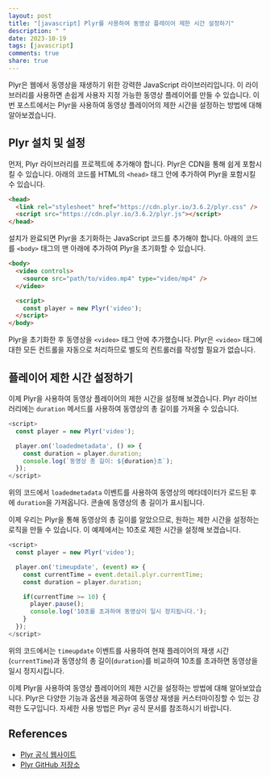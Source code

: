 ```yaml
---
layout: post
title: "[javascript] Plyr를 사용하여 동영상 플레이어 제한 시간 설정하기"
description: " "
date: 2023-10-19
tags: [javascript]
comments: true
share: true
---
```


Plyr은 웹에서 동영상을 재생하기 위한 강력한 JavaScript 라이브러리입니다. 이 라이브러리를 사용하면 손쉽게 사용자 지정 가능한 동영상 플레이어를 만들 수 있습니다. 이번 포스트에서는 Plyr을 사용하여 동영상 플레이어의 제한 시간을 설정하는 방법에 대해 알아보겠습니다.

## Plyr 설치 및 설정 

먼저, Plyr 라이브러리를 프로젝트에 추가해야 합니다. Plyr은 CDN을 통해 쉽게 포함시킬 수 있습니다. 아래의 코드를 HTML의 `<head>` 태그 안에 추가하여 Plyr을 포함시킬 수 있습니다.

```html
<head>
  <link rel="stylesheet" href="https://cdn.plyr.io/3.6.2/plyr.css" />
  <script src="https://cdn.plyr.io/3.6.2/plyr.js"></script>
</head>
```

설치가 완료되면 Plyr을 초기화하는 JavaScript 코드를 추가해야 합니다. 아래의 코드를 `<body>` 태그의 맨 아래에 추가하여 Plyr을 초기화할 수 있습니다.

```html
<body>
  <video controls>
    <source src="path/to/video.mp4" type="video/mp4" />
  </video>

  <script>
    const player = new Plyr('video');
  </script>
</body>
```

Plyr을 초기화한 후 동영상을 `<video>` 태그 안에 추가했습니다. Plyr은 `<video>` 태그에 대한 모든 컨트롤을 자동으로 처리하므로 별도의 컨트롤러를 작성할 필요가 없습니다.

## 플레이어 제한 시간 설정하기 

이제 Plyr을 사용하여 동영상 플레이어의 제한 시간을 설정해 보겠습니다. Plyr 라이브러리에는 `duration` 메서드를 사용하여 동영상의 총 길이를 가져올 수 있습니다.

```javascript
<script>
  const player = new Plyr('video');

  player.on('loadedmetadata', () => {
    const duration = player.duration;
    console.log(`동영상 총 길이: ${duration}초`);
  });
</script>
```

위의 코드에서 `loadedmetadata` 이벤트를 사용하여 동영상의 메타데이터가 로드된 후에 `duration`을 가져옵니다. 콘솔에 동영상의 총 길이가 표시됩니다.

이제 우리는 Plyr을 통해 동영상의 총 길이를 알았으므로, 원하는 제한 시간을 설정하는 로직을 만들 수 있습니다. 이 예제에서는 10초로 제한 시간을 설정해 보겠습니다.

```javascript
<script>
  const player = new Plyr('video');

  player.on('timeupdate', (event) => {
    const currentTime = event.detail.plyr.currentTime;
    const duration = player.duration;

    if(currentTime >= 10) {
      player.pause();
      console.log('10초를 초과하여 동영상이 일시 정지됩니다.');
    }
  });
</script>
```

위의 코드에서는 `timeupdate` 이벤트를 사용하여 현재 플레이어의 재생 시간(`currentTime`)과 동영상의 총 길이(`duration`)를 비교하여 10초를 초과하면 동영상을 일시 정지시킵니다.

이제 Plyr을 사용하여 동영상 플레이어의 제한 시간을 설정하는 방법에 대해 알아보았습니다. Plyr은 다양한 기능과 옵션을 제공하여 동영상 재생을 커스터마이징할 수 있는 강력한 도구입니다. 자세한 사용 방법은 Plyr 공식 문서를 참조하시기 바랍니다.

## References
- [Plyr 공식 웹사이트](https://plyr.io/)
- [Plyr GitHub 저장소](https://github.com/sampotts/plyr)